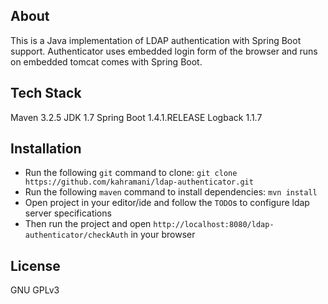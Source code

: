 ## About
This is a Java implementation of LDAP authentication with Spring Boot support. Authenticator uses embedded login form of the browser and runs on embedded tomcat comes with Spring Boot.

## Tech Stack
Maven 		3.2.5
JDK 		1.7
Spring Boot 1.4.1.RELEASE
Logback		1.1.7  

## Installation
* Run the following `git` command to clone: `git clone https://github.com/kahramani/ldap-authenticator.git`
* Run the following `maven` command to install dependencies: `mvn install`
* Open project in your editor/ide and follow the `TODO`s to configure ldap server specifications
* Then run the project and open `http://localhost:8080/ldap-authenticator/checkAuth` in your browser

## License
GNU GPLv3
